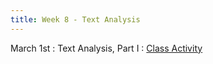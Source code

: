 ```yaml
---
title: Week 8 - Text Analysis
---
```


March 1st
: Text Analysis, Part I
  : [Class Activity](https://sta175.github.io/class_activities/STA175_TextAnalysis2.html)

  
